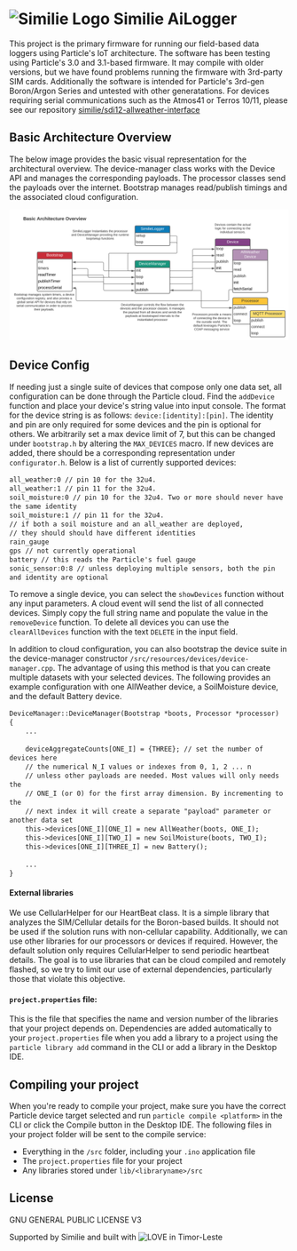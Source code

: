 # ![Similie Logo](https://cdn.similie.org/assets/similie/logo-similie-icon.svg) Similie AiLogger

This project is the primary firmware for running our field-based data loggers using Particle's IoT architecture. The software has been testing using Particle's 3.0 and 3.1-based firmware. It may compile with older versions, but we have found problems running the firmware with 3rd-party SIM cards. Additionally the software is intended for Particle's 3rd-gen Boron/Argon Series and untested with other generatations. For devices requiring serial communications such as the Atmos41 or Terros 10/11, please see our repository [similie/sdi12-allweather-interface](https://github.com/similie/sdi12-allweather-interface)

## Basic Architecture Overview

The below image provides the basic visual representation for the architectural overview. The device-manager class works with the Device API and manages the corresponding payloads. The processor classes send the payloads over the internet. Bootstrap manages read/publish timings and the associated cloud configuration.

![Similie Logger Architecture](/LoggerArchitecture.svg)

## Device Config

If needing just a single suite of devices that compose only one data set, all configuration can be done through the Particle cloud. Find the `addDevice` function and place your device's string value into input console. The format for the device string is as follows: `device:[identity]:[pin]`. The identity and pin are only required for some devices and the pin is optional for others. We arbitrarily set a max device limit of 7, but this can be changed under `bootstrap.h` by altering the `MAX_DEVICES` macro. If new devices are added, there should be a corresponding representation under `configurator.h`. Below is a list of currently supported devices:

```
all_weather:0 // pin 10 for the 32u4.
all_weather:1 // pin 11 for the 32u4.
soil_moisture:0 // pin 10 for the 32u4. Two or more should never have the same identity
soil_moisture:1 // pin 11 for the 32u4.
// if both a soil moisture and an all_weather are deployed,
// they should should have different identities
rain_gauge
gps // not currently operational
battery // this reads the Particle's fuel gauge
sonic_sensor:0:8 // unless deploying multiple sensors, both the pin and identity are optional

```

To remove a single device, you can select the `showDevices` function without any input parameters. A cloud event will send the list of all connected devices. Simply copy the full string name and populate the value in the `removeDevice` function. To delete all devices you can use the `clearAllDevices` function with the text `DELETE` in the input field.

In addition to cloud configuration, you can also bootstrap the device suite in the device-manager constructor `/src/resources/devices/device-manager.cpp`. The advantage of using this method is that you can create multiple datasets with your selected devices. The following provides an example configuration with one AllWeather device, a SoilMoisture device, and the default Battery device.

```
DeviceManager::DeviceManager(Bootstrap *boots, Processor *processor)
{
    ...

    deviceAggregateCounts[ONE_I] = {THREE}; // set the number of devices here
    // the numerical N_I values or indexes from 0, 1, 2 ... n
    // unless other payloads are needed. Most values will only needs the
    // ONE_I (or 0) for the first array dimension. By incrementing to the
    // next index it will create a separate "payload" parameter or another data set
    this->devices[ONE_I][ONE_I] = new AllWeather(boots, ONE_I);
    this->devices[ONE_I][TWO_I] = new SoilMoisture(boots, TWO_I);
    this->devices[ONE_I][THREE_I] = new Battery();

    ...
}
```

#### External libraries

We use CellularHelper for our HeartBeat class. It is a simple library that analyzes the SIM/Cellular details for the Boron-based builds. It should not be used if the solution runs with non-cellular capability. Additionally, we can use other libraries for our processors or devices if required. However, the default solution only requires CellularHelper to send periodic heartbeat details. The goal is to use libraries that can be cloud compiled and remotely flashed, so we try to limit our use of external dependencies, particularly those that violate this objective.

#### `project.properties` file:

This is the file that specifies the name and version number of the libraries that your project depends on. Dependencies are added automatically to your `project.properties` file when you add a library to a project using the `particle library add` command in the CLI or add a library in the Desktop IDE.

## Compiling your project

When you're ready to compile your project, make sure you have the correct Particle device target selected and run `particle compile <platform>` in the CLI or click the Compile button in the Desktop IDE. The following files in your project folder will be sent to the compile service:

- Everything in the `/src` folder, including your `.ino` application file
- The `project.properties` file for your project
- Any libraries stored under `lib/<libraryname>/src`

## License

GNU GENERAL PUBLIC LICENSE V3

Supported by Similie and built with ![LOVE](https://cdn.similie.org/assets/similie/heart.png) in Timor-Leste
